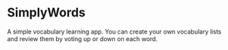 # SimplyWords

A simple vocabulary learning app. You can create your own vocabulary lists and review them by voting up or down on each word.

